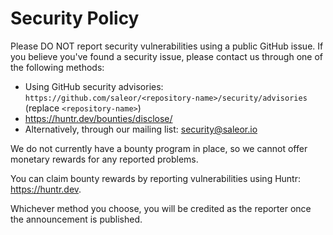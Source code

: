 # Security Policy

Please DO NOT report security vulnerabilities using a public GitHub issue. If you believe you've found a security issue, please contact us through one of the following methods:
- Using GitHub security advisories: `https://github.com/saleor/<repository-name>/security/advisories` (replace `<repository-name>`)
- https://huntr.dev/bounties/disclose/
- Alternatively, through our mailing list: security@saleor.io

We do not currently have a bounty program in place, so we cannot offer monetary rewards for any reported problems.

You can claim bounty rewards by reporting vulnerabilities using Huntr: https://huntr.dev.

Whichever method you choose, you will be credited as the reporter once the announcement is published.

